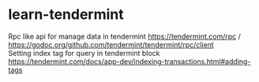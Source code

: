 # learn-tendermint

 
Rpc like api for manage data in tendermint https://tendermint.com/rpc / https://godoc.org/github.com/tendermint/tendermint/rpc/client     
Setting index tag for query in tendermint block https://tendermint.com/docs/app-dev/indexing-transactions.html#adding-tags
